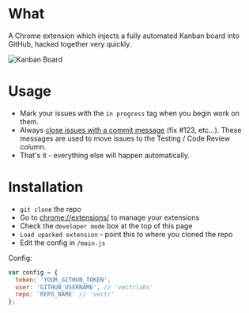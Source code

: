 # What

A Chrome extension which injects a fully automated Kanban board into GitHub, hacked together very quickly. 

![Kanban Board](https://cldup.com/ER89tfJKTN-1200x1200.png)

# Usage

* Mark your issues with the `in progress` tag when you begin work on them.
* Always [close issues with a commit message](https://help.github.com/articles/closing-issues-via-commit-messages/) (fix #123, etc...). These messages are used to move issues to the Testing / Code Review column. 
* That's it - everything else will happen automatically.

# Installation

* `git clone` the repo
* Go to [chrome://extensions/](chrome://extensions/) to manage your extensions
* Check the `developer mode` box at the top of this page
* `Load upacked extension` - point this to where you cloned the repo
* Edit the config in `/main.js`

Config:

```javascript
var config = {
  token: 'YOUR_GITHUB_TOKEN',
  user: 'GITHUB_USERNAME', // 'vectrlabs'
  repo: 'REPO_NAME' // 'vectr'
};
```
